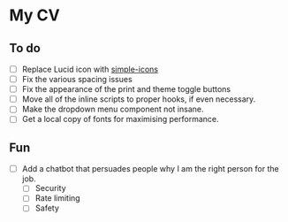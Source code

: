 # My CV

## To do

- [ ] Replace Lucid icon with [simple-icons](https://github.com/simple-icons/simple-icons)
- [ ] Fix the various spacing issues
- [ ] Fix the appearance of the print and theme toggle buttons
- [ ] Move all of the inline scripts to proper hooks, if even necessary.
- [ ] Make the dropdown menu component not insane.
- [ ] Get a local copy of fonts for maximising performance.

## Fun

- [ ] Add a chatbot that persuades people why I am the right person for the job.
  - [ ] Security
  - [ ] Rate limiting
  - [ ] Safety
